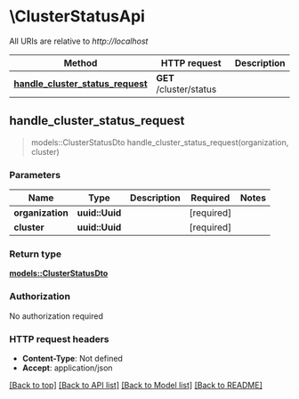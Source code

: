 # \ClusterStatusApi

All URIs are relative to *http://localhost*

Method | HTTP request | Description
------------- | ------------- | -------------
[**handle_cluster_status_request**](ClusterStatusApi.md#handle_cluster_status_request) | **GET** /cluster/status | 



## handle_cluster_status_request

> models::ClusterStatusDto handle_cluster_status_request(organization, cluster)


### Parameters


Name | Type | Description  | Required | Notes
------------- | ------------- | ------------- | ------------- | -------------
**organization** | **uuid::Uuid** |  | [required] |
**cluster** | **uuid::Uuid** |  | [required] |

### Return type

[**models::ClusterStatusDto**](ClusterStatusDto.md)

### Authorization

No authorization required

### HTTP request headers

- **Content-Type**: Not defined
- **Accept**: application/json

[[Back to top]](#) [[Back to API list]](../README.md#documentation-for-api-endpoints) [[Back to Model list]](../README.md#documentation-for-models) [[Back to README]](../README.md)

